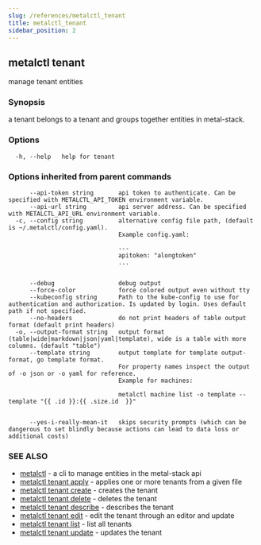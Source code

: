 ```yaml
---
slug: /references/metalctl_tenant
title: metalctl_tenant
sidebar_position: 2
---
```


## metalctl tenant

manage tenant entities

### Synopsis

a tenant belongs to a tenant and groups together entities in metal-stack.

### Options

```
  -h, --help   help for tenant
```

### Options inherited from parent commands

```
      --api-token string       api token to authenticate. Can be specified with METALCTL_API_TOKEN environment variable.
      --api-url string         api server address. Can be specified with METALCTL_API_URL environment variable.
  -c, --config string          alternative config file path, (default is ~/.metalctl/config.yaml).
                               Example config.yaml:
                               
                               ---
                               apitoken: "alongtoken"
                               ...
                               
                               
      --debug                  debug output
      --force-color            force colored output even without tty
      --kubeconfig string      Path to the kube-config to use for authentication and authorization. Is updated by login. Uses default path if not specified.
      --no-headers             do not print headers of table output format (default print headers)
  -o, --output-format string   output format (table|wide|markdown|json|yaml|template), wide is a table with more columns. (default "table")
      --template string        output template for template output-format, go template format.
                               For property names inspect the output of -o json or -o yaml for reference.
                               Example for machines:
                               
                               metalctl machine list -o template --template "{{ .id }}:{{ .size.id  }}"
                               
                               
      --yes-i-really-mean-it   skips security prompts (which can be dangerous to set blindly because actions can lead to data loss or additional costs)
```

### SEE ALSO

* [metalctl](./metalctl.md)	 - a cli to manage entities in the metal-stack api
* [metalctl tenant apply](./metalctl_tenant_apply.md)	 - applies one or more tenants from a given file
* [metalctl tenant create](./metalctl_tenant_create.md)	 - creates the tenant
* [metalctl tenant delete](./metalctl_tenant_delete.md)	 - deletes the tenant
* [metalctl tenant describe](./metalctl_tenant_describe.md)	 - describes the tenant
* [metalctl tenant edit](./metalctl_tenant_edit.md)	 - edit the tenant through an editor and update
* [metalctl tenant list](./metalctl_tenant_list.md)	 - list all tenants
* [metalctl tenant update](./metalctl_tenant_update.md)	 - updates the tenant

